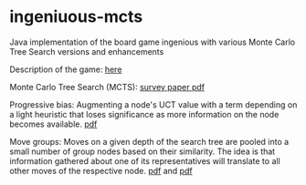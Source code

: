 # ingeniuous-mcts
Java implementation of the board game ingenious with various Monte Carlo Tree Search versions and enhancements

Description of the game: [here](https://en.wikipedia.org/wiki/Ingenious_(board_game))

Monte Carlo Tree Search (MCTS): [survey paper pdf](http://mcts.ai/pubs/mcts-survey-master.pdf)

Progressive bias: Augmenting a node's UCT value with a term depending on a light heuristic that loses significance as more information on the node becomes available. [pdf](http://citeseerx.ist.psu.edu/viewdoc/download?doi=10.1.1.106.3015&rep=rep1&type=pdf)

Move groups: Moves on a given depth of the search tree are pooled into a small number of group nodes based on their similarity. The idea is that information gathered about one of its representatives will translate to all other moves of the respective node.
[pdf](http://www.csse.uwa.edu.au/cig08/Proceedings/papers/8057.pdf)
and [pdf](https://dke.maastrichtuniversity.nl/m.winands/documents/SaitoCGW2007.pdf)


